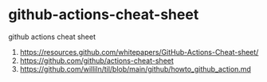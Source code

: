 # github-actions-cheat-sheet
github actions cheat sheet




1. https://resources.github.com/whitepapers/GitHub-Actions-Cheat-sheet/
2. https://github.com/github/actions-cheat-sheet
3. https://github.com/williln/til/blob/main/github/howto_github_action.md
